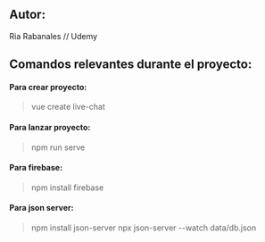 ## Autor:
Ria Rabanales // Udemy

## Comandos relevantes durante el proyecto:
#### Para crear proyecto:
> vue create live-chat

#### Para lanzar proyecto:
> npm run serve

#### Para firebase:
> npm install firebase


#### Para json server:
> npm install json-server
> npx json-server --watch data/db.json